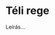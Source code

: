 <!-- ======================================================================
--- Search engine
title:          Téli rege
keywords:       tél, rege, vígjáték
description:    William Shakespeare: Téli rege.
--- Menu system
order:          170
text:           Téli rege
hidden:         false
umbel:          false
--- Page properties
id:             /comedies/the-winters-tale
document:
layout:         layout-2-left
$-left:         play-list
======================================================================= -->

# Téli rege

Leírás...
